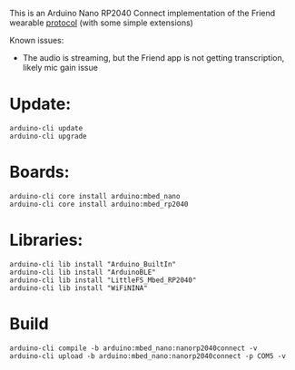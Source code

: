 This is an Arduino Nano RP2040 Connect implementation of the
Friend wearable [protocol](https://docs.basedhardware.com/developer/Protocol/)
(with some simple extensions)

Known issues:

- The audio is streaming, but the Friend app is not getting transcription, likely mic gain issue

# Update:

```
arduino-cli update
arduino-cli upgrade
```

# Boards:

```
arduino-cli core install arduino:mbed_nano
arduino-cli core install arduino:mbed_rp2040
```

# Libraries:

```
arduino-cli lib install "Arduino_BuiltIn"
arduino-cli lib install "ArduinoBLE"
arduino-cli lib install "LittleFS_Mbed_RP2040"
arduino-cli lib install "WiFiNINA"
```

# Build

```
arduino-cli compile -b arduino:mbed_nano:nanorp2040connect -v
arduino-cli upload -b arduino:mbed_nano:nanorp2040connect -p COM5 -v
```